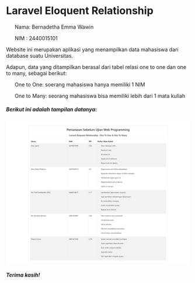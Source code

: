  <h1>Laravel Eloquent Relationship</h1>
 <ul>Nama: Bernadetha Emma Wawin</ul>
 <ul>NIM : 2440015101</ul>

 <p>Website ini merupakan aplikasi yang menampilkan data mahasiswa dari database suatu Universitas.</p>
 <p>Adapun, data yang ditampilkan berasal dari tabel relasi one to one dan one to many, sebagai berikut:</p>
 <ul>One to One: soerang mahasiswa hanya memiliki 1 NIM</ul>
 <ul>One to Many: seorang mahasiswa bisa memiliki lebih dari 1 mata kuliah</ul>

 <h5>Berikut ini adalah tampilan datanya:</h5>
  <img src="result.png" alt="Build Status">
 
 <h5>Terima kasih!</h5>
    
